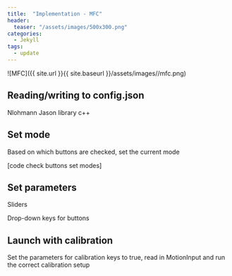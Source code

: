 ```yaml
---
title:  "Implementation - MFC"
header:
  teaser: "/assets/images/500x300.png"
categories: 
  - Jekyll
tags:
  - update
---
```


![MFC]({{ site.url }}{{ site.baseurl }}/assets/images//mfc.png)

## Reading/writing to config.json

Nlohmann Jason library c++

## Set mode

Based on which buttons are checked, set the current mode

[code check buttons set modes]

## Set parameters

Sliders

Drop-down keys for buttons

## Launch with calibration

Set the parameters for calibration keys to true, read in MotionInput and run the correct calibration setup 
